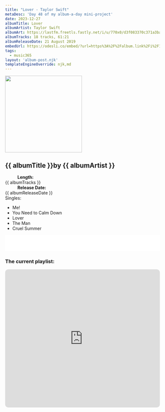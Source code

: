 ```yaml
---
title: "Lover - Taylor Swift"
metaDesc: 'Day 48 of my album-a-day mini-project'
date: 2023-12-27
albumTitle: Lover
albumArtist: Taylor Swift
albumArt: https://lastfm.freetls.fastly.net/i/u/770x0/d3f083370c371a3ba1cddafaf193c27d.jpg#d3f083370c371a3ba1cddafaf193c27d
albumTracks: 18 tracks, 61:21
albumReleaseDate: 21 August 2019
embedUrl: https://odesli.co/embed/?url=https%3A%2F%2Falbum.link%2Fi%2F1468058165&theme=light
tags:
  - music365
layout: 'album-post.njk'
templateEngineOverride: njk,md
---
```

<aside class="album-profile">
  <div class="album-profile__image">
    <img class="album-image" width="250" height="250" crossorigin="anonymous" src="{{ albumArt }}"/>
  </div>
  <div class="aside__content">
    <h1><strong>{{ albumTitle }}</strong>by {{ albumArtist }}</h1>
    <dl>
      <div>
        <dd><strong>Length:</strong></dd>
        <dt>{{ albumTracks }}</dt>
      </div>
      <div>
        <dd><strong>Release Date:</strong></dd>
        <dt>{{ albumReleaseDate }}</dt>
      </div>
      <div class="singles">
        <span>Singles:</span>
        <ul>
          <li>Me!</li>
          <li>You Need to Calm Down</li>
          <li>Lover</li>
          <li>The Man</li>
          <li>Cruel Summer</li>
        </ul>
      </div>
    </dl>
    <div class="color-grid">
      <div class="color-grid__container">
					<span class="color color--1"></span>
					<span class="color color--2"></span>
					<span class="color color--3"></span>
      </div>
    </div>
  </div>
</aside>

<iframe width="100%" height="52" src={{ embedUrl }} frameborder="0" allowfullscreen sandbox="allow-same-origin allow-scripts allow-presentation allow-popups allow-popups-to-escape-sandbox" allow="clipboard-read; clipboard-write"></iframe>

### The current playlist:

<iframe allow="autoplay *; encrypted-media *; fullscreen *; clipboard-write" frameborder="0" height="450" style="width:100%;max-width:660px;overflow:hidden;border-radius:10px;" sandbox="allow-forms allow-popups allow-same-origin allow-scripts allow-storage-access-by-user-activation allow-top-navigation-by-user-activation" src="https://embed.music.apple.com/gb/playlist/music365/pl.u-AkAmEd9ix4MAZYJ"></iframe>
